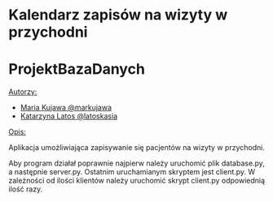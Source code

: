 # Kalendarz zapisów na wizyty w przychodni

# ProjektBazaDanych

<ins>Autorzy:</ins>

- [Maria Kujawa @markujawa](https://github.com/markujawa)
- [Katarzyna Latos @latoskasia](https://github.com/latoskasia)

<ins>Opis:</ins>

Aplikacja umożliwiająca zapisywanie się pacjentów na wizyty w przychodni.

Aby program działał poprawnie najpierw należy uruchomić plik database.py,
a następnie server.py. Ostatnim uruchamianym skryptem jest client.py.
W zależności od ilości klientów należy uruchomić skrypt client.py odpowiednią ilość razy.

